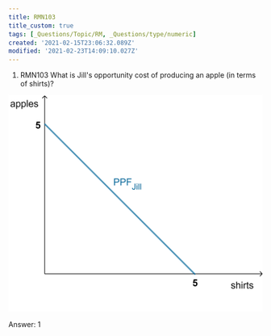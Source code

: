 ```yaml
---
title: RMN103
title_custom: true
tags: [_Questions/Topic/RM, _Questions/type/numeric]
created: '2021-02-15T23:06:32.089Z'
modified: '2021-02-23T14:09:10.027Z'
---
```


1. RMN103 What is Jill's opportunity cost of producing an apple (in terms of shirts)?

![](../attachments/RMN103.png)

Answer: 1
